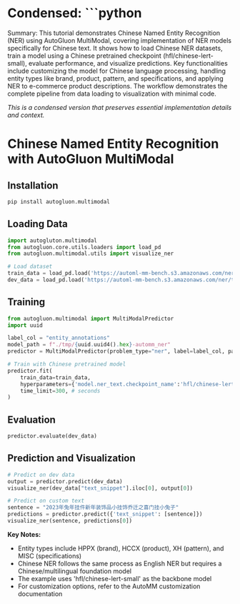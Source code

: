 # Condensed: ```python

Summary: This tutorial demonstrates Chinese Named Entity Recognition (NER) using AutoGluon MultiModal, covering implementation of NER models specifically for Chinese text. It shows how to load Chinese NER datasets, train a model using a Chinese pretrained checkpoint (hfl/chinese-lert-small), evaluate performance, and visualize predictions. Key functionalities include customizing the model for Chinese language processing, handling entity types like brand, product, pattern, and specifications, and applying NER to e-commerce product descriptions. The workflow demonstrates the complete pipeline from data loading to visualization with minimal code.

*This is a condensed version that preserves essential implementation details and context.*

# Chinese Named Entity Recognition with AutoGluon MultiModal

## Installation
```python
pip install autogluon.multimodal
```

## Loading Data
```python
import autogluton.multimodal
from autogluon.core.utils.loaders import load_pd
from autogluon.multimodal.utils import visualize_ner

# Load dataset
train_data = load_pd.load('https://automl-mm-bench.s3.amazonaws.com/ner/taobao-ner/chinese_ner_train.csv')
dev_data = load_pd.load('https://automl-mm-bench.s3.amazonaws.com/ner/taobao-ner/chinese_ner_dev.csv')
```

## Training
```python
from autogluon.multimodal import MultiModalPredictor
import uuid

label_col = "entity_annotations"
model_path = f"./tmp/{uuid.uuid4().hex}-automm_ner"
predictor = MultiModalPredictor(problem_type="ner", label=label_col, path=model_path)

# Train with Chinese pretrained model
predictor.fit(
    train_data=train_data,
    hyperparameters={'model.ner_text.checkpoint_name':'hfl/chinese-lert-small'},
    time_limit=300, # seconds
)
```

## Evaluation
```python
predictor.evaluate(dev_data)
```

## Prediction and Visualization
```python
# Predict on dev data
output = predictor.predict(dev_data)
visualize_ner(dev_data["text_snippet"].iloc[0], output[0])

# Predict on custom text
sentence = "2023年兔年挂件新年装饰品小挂饰乔迁之喜门挂小兔子"
predictions = predictor.predict({'text_snippet': [sentence]})
visualize_ner(sentence, predictions[0])
```

**Key Notes:**
- Entity types include HPPX (brand), HCCX (product), XH (pattern), and MISC (specifications)
- Chinese NER follows the same process as English NER but requires a Chinese/multilingual foundation model
- The example uses 'hfl/chinese-lert-small' as the backbone model
- For customization options, refer to the AutoMM customization documentation